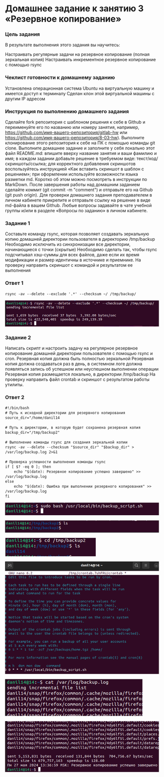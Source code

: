 # Домашнее задание к занятию 3 «Резервное копирование»

### Цель задания
В результате выполнения этого задания вы научитесь:

Настраивать регулярные задачи на резервное копирование (полная зеркальная копия)
Настраивать инкрементное резервное копирование с помощью rsync

### Чеклист готовности к домашнему заданию
Установлена операционная система Ubuntu на виртуальную машину и имеется доступ к терминалу
Сделан клон этой виртуальной машины с другим IP адресом

### Инструкция по выполнению домашнего задания
Сделайте fork репозитория c шаблоном решения к себе в Github и переименуйте его по названию или номеру занятия, например, https://github.com/имя-вашего-репозитория/gitlab-hw или https://github.com/имя-вашего-репозитория/8-03-hw).
Выполните клонирование этого репозитория к себе на ПК с помощью команды git clone.
Выполните домашнее задание и заполните у себя локально этот файл README.md:
впишите вверху название занятия и ваши фамилию и имя;
в каждом задании добавьте решение в требуемом виде: текст/код/скриншоты/ссылка;
для корректного добавления скриншотов воспользуйтесь инструкцией «Как вставить скриншот в шаблон с решением»;
при оформлении используйте возможности языка разметки md. Коротко об этом можно посмотреть в инструкции по MarkDown.
После завершения работы над домашним заданием сделайте коммит (git commit -m "comment") и отправьте его на Github (git push origin).
Для проверки домашнего задания преподавателем в личном кабинете прикрепите и отправьте ссылку на решение в виде md-файла в вашем Github.
Любые вопросы задавайте в чате учебной группы и/или в разделе «Вопросы по заданию» в личном кабинете.

### Задание 1

Составьте команду rsync, которая позволяет создавать зеркальную копию домашней директории пользователя в директорию /tmp/backup
Необходимо исключить из синхронизации все директории, начинающиеся с точки (скрытые)
Необходимо сделать так, чтобы rsync подсчитывал хэш-суммы для всех файлов, даже если их время модификации и размер идентичны в источнике и приемнике.
На проверку направить скриншот с командой и результатом ее выполнения

### Ответ 1
```
rsync -av --delete --exclude '.*' --checksum ~/ /tmp/backup/
```
![alt text](https://github.com/Daark46/Rsync/blob/main/1.png)

### Задание 2

Написать скрипт и настроить задачу на регулярное резервное копирование домашней директории пользователя с помощью rsync и cron.
Резервная копия должна быть полностью зеркальной
Резервная копия должна создаваться раз в день, в системном логе должна появляться запись об успешном или неуспешном выполнении операции
Резервная копия размещается локально, в директории /tmp/backup
На проверку направить файл crontab и скриншот с результатом работы утилиты.

### Ответ 2
```
#!/bin/bash
# Путь к исходной директории для резервного копирования
source_dir="/home/danil14

# Путь к директории, в которую будет сохранена резервная копия
backup_dir="/tmp/backup2"

# Выполнение команды rsync для создания зеркальной копии
rsync -av --delete --checksum "$source_dir" "$backup_dir" > /var/log/backup.log 2>&1

# Проверка успешности выполнения команды rsync
if [ $? -eq 0 ]; then
    echo "$(date): Резервное копирование успешно завершено" >> /var/log/backup.log
else
    echo "$(date): Ошибка при выполнении резервного копирования" >> /var/log/backup.log
fi

```

![alt text](https://github.com/Daark46/Rsync/blob/main/2.1.png)

![alt text](https://github.com/Daark46/Rsync/blob/main/2.2.png)

![alt text](https://github.com/Daark46/Rsync/blob/main/2.3.png)

![alt text](https://github.com/Daark46/Rsync/blob/main/2.4.png)

![alt text](https://github.com/Daark46/Rsync/blob/main/2.5.png)

![alt text](https://github.com/Daark46/Rsync/blob/main/2.6.png)

